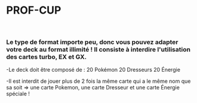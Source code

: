 # PROF-CUP

<br>

### Le type de format importe peu, donc vous pouvez adapter votre deck au format illimité ! Il consiste à interdire l'utilisation des cartes turbo, EX et GX.

-Le deck doit être composé de :
20 Pokémon
20 Dresseurs
20 Énergie

-Il est interdit de jouer plus de 2 fois la même carte qui a le même nom que sa soit => une carte Pokemon, une carte Dresseur et une carte Énergie spéciale ! 
